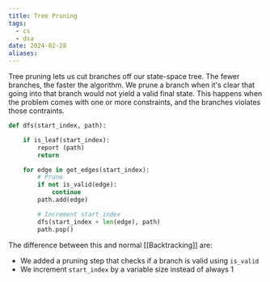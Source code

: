 ```yaml
---
title: Tree Pruning
tags:
  - cs
  - dsa
date: 2024-02-28
aliases:
---
```

Tree pruning lets us cut branches off our state-space tree. The fewer branches, the faster the algorithm. We prune a branch when it's clear that going into that branch would not yield a valid final state. This happens when the problem comes with one or more constraints, and the branches violates those contraints.

```python
def dfs(start_index, path):

	if is_leaf(start_index):
		report (path)
		return

	for edge in get_edges(start_index):
		# Prune
		if not is_valid(edge):
			continue
		path.add(edge)

		# Increment start_index
		dfs(start_index + len(edge), path)
		path.pop()
```

The difference between this and normal [[Backtracking]] are:
- We added a pruning step that checks if a branch is valid using `is_valid`
- We increment `start_index` by a variable size instead of always 1